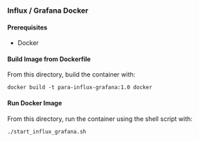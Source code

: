 ### Influx / Grafana Docker

#### Prerequisites
- Docker

#### Build Image from Dockerfile
From this directory, build the container with:

```
docker build -t para-influx-grafana:1.0 docker
```
#### Run Docker Image 
From this directory, run the container using the shell script with:

```
./start_influx_grafana.sh  
```
